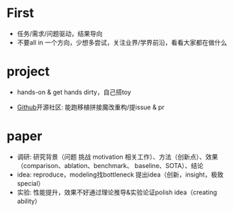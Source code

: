 # First

- 任务/需求/问题驱动，结果导向
- 不要all in 一个方向，少想多尝试，关注业界/学界前沿，看看大家都在做什么

# project

- hands-on & get hands dirty，自己搭toy

- [Github](https://github.com/xyfgemini)开源社区: 能跑移植拼接魔改重构/提issue & pr

# paper

- 调研: 研究背景（问题 挑战 motivation 相关工作）、方法（创新点）、效果（comparison、ablation、benchmark、 baseline、SOTA）、结论
- idea: reproduce，modeling找bottleneck 提出idea（创新，insight，极致special）
- 实验: 性能提升，效果不好通过理论推导&实验论证polish idea（creating ability）
